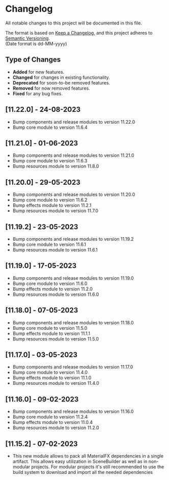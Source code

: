 # Changelog

All notable changes to this project will be documented in this file.

The format is based on [Keep a Changelog](https://keepachangelog.com/en/1.0.0/), and this project adheres
to [Semantic Versioning](https://semver.org/spec/v2.0.0.html).  
(Date format is dd-MM-yyyy)

## Type of Changes

- **Added** for new features.
- **Changed** for changes in existing functionality.
- **Deprecated** for soon-to-be removed features.
- **Removed** for now removed features.
- **Fixed** for any bug fixes.

[//]: ##[Unreleased]

## [11.22.0] - 24-08-2023

- Bump components and release modules to version 11.22.0
- Bump core module to version 11.6.4

## [11.21.0] - 01-06-2023

- Bump components and release modules to version 11.21.0
- Bump core module to version 11.6.3
- Bump resources module to version 11.8.0

## [11.20.0] - 29-05-2023

- Bump components and release modules to version 11.20.0
- Bump core module to version 11.6.2
- Bump effects module to version 11.2.1
- Bump resources module to version 11.7.0

## [11.19.2] - 23-05-2023

- Bump components and release modules to version 11.19.2
- Bump core module to version 11.6.1
- Bump resources module to version 11.6.1

## [11.19.0] - 17-05-2023

- Bump components and release modules to version 11.19.0
- Bump core module to version 11.6.0
- Bump effects module to version 11.2.0
- Bump resources module to version 11.6.0

## [11.18.0] - 07-05-2023

- Bump components and release modules to version 11.18.0
- Bump core module to version 11.5.0
- Bump effects module to version 11.1.1
- Bump resources module to version 11.5.0

## [11.17.0] - 03-05-2023

- Bump components and release modules to version 11.17.0
- Bump core module to version 11.4.0
- Bump effects module to version 11.1.0
- Bump resources module to version 11.4.0

## [11.16.0] - 09-02-2023

- Bump components and release modules to version 11.16.0
- Bump core module to version 11.2.4
- Bump effects module to version 11.0.4
- Bump resources module to version 11.2.0

## [11.15.2] - 07-02-2023

- This new module allows to pack all MaterialFX dependencies in a single artifact. This allows easy utilization in
  SceneBuilder as well as in non-modular projects. For modular projects it's still recommended to use the build system
  to download and import all the needed dependencies